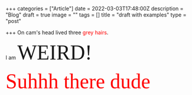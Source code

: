 +++
categories = ["Article"]
date = 2022-03-03T17:48:00Z
description = "Blog"
draft = true
image = ""
tags = []
title = "draft with examples"
type = "post"

+++
On cam's head lived three <span style="color:red">grey hairs</span>.

I am <span style="font-family:Times New Roman; font-size:4em;">WEIRD!</span>

<span style="color:red"><span style="font-family:Times New Roman; font-size:4em;"> Suhhh there dude</span></span>